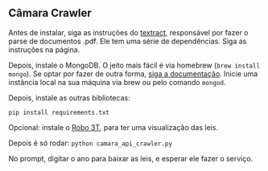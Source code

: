 ## Câmara Crawler

Antes de instalar, siga as instruções do [textract](http://textract.readthedocs.io/en/stable/installation.html), responsável por fazer o parse de documentos .pdf. Ele tem uma série de dependências. Siga as instruções na página.

Depois, instale o MongoDB. O jeito mais fácil é via homebrew (`brew install mongo`). Se optar por fazer de outra forma, [siga a documentação](https://docs.mongodb.com/manual/installation/). Inicie uma instância local na sua máquina via brew ou pelo comando `mongod`.

Depois, instale as outras bibliotecas:

`pip install requirements.txt`

Opcional: instale o [Robo 3T](https://robomongo.org/), para ter uma visualização das leis. 

Depois é só rodar:
`python camara_api_crawler.py`

No prompt, digitar o ano para baixar as leis, e esperar ele fazer o serviço.
